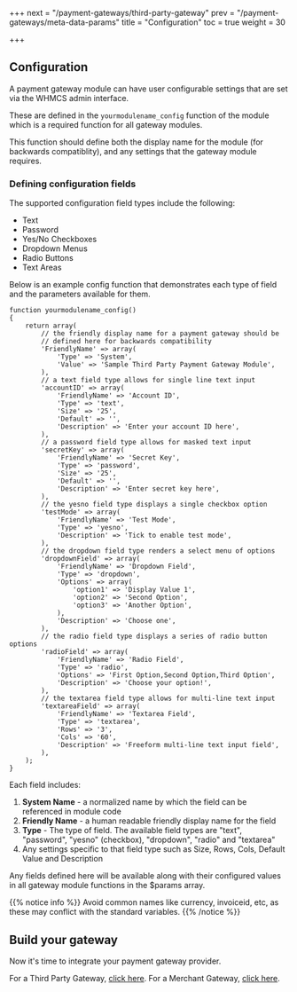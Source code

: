 +++
next = "/payment-gateways/third-party-gateway"
prev = "/payment-gateways/meta-data-params"
title = "Configuration"
toc = true
weight = 30

+++

## Configuration

A payment gateway module can have user configurable settings that are set via the WHMCS admin interface.

These are defined in the `yourmodulename_config` function of the module which is a required function for all gateway modules.

This function should define both the display name for the module (for backwards compatiblity), and any settings that the gateway module requires.

### Defining configuration fields

The supported configuration field types include the following:

* Text
* Password
* Yes/No Checkboxes
* Dropdown Menus
* Radio Buttons
* Text Areas

Below is an example config function that demonstrates each type of field and the parameters available for them.

```
function yourmodulename_config()
{
    return array(
        // the friendly display name for a payment gateway should be
        // defined here for backwards compatibility
        'FriendlyName' => array(
            'Type' => 'System',
            'Value' => 'Sample Third Party Payment Gateway Module',
        ),
        // a text field type allows for single line text input
        'accountID' => array(
            'FriendlyName' => 'Account ID',
            'Type' => 'text',
            'Size' => '25',
            'Default' => '',
            'Description' => 'Enter your account ID here',
        ),
        // a password field type allows for masked text input
        'secretKey' => array(
            'FriendlyName' => 'Secret Key',
            'Type' => 'password',
            'Size' => '25',
            'Default' => '',
            'Description' => 'Enter secret key here',
        ),
        // the yesno field type displays a single checkbox option
        'testMode' => array(
            'FriendlyName' => 'Test Mode',
            'Type' => 'yesno',
            'Description' => 'Tick to enable test mode',
        ),
        // the dropdown field type renders a select menu of options
        'dropdownField' => array(
            'FriendlyName' => 'Dropdown Field',
            'Type' => 'dropdown',
            'Options' => array(
                'option1' => 'Display Value 1',
                'option2' => 'Second Option',
                'option3' => 'Another Option',
            ),
            'Description' => 'Choose one',
        ),
        // the radio field type displays a series of radio button options
        'radioField' => array(
            'FriendlyName' => 'Radio Field',
            'Type' => 'radio',
            'Options' => 'First Option,Second Option,Third Option',
            'Description' => 'Choose your option!',
        ),
        // the textarea field type allows for multi-line text input
        'textareaField' => array(
            'FriendlyName' => 'Textarea Field',
            'Type' => 'textarea',
            'Rows' => '3',
            'Cols' => '60',
            'Description' => 'Freeform multi-line text input field',
        ),
    );
}
```

Each field includes:

1. **System Name** - a normalized name by which the field can be referenced in module code
2. **Friendly Name** - a human readable friendly display name for the field
3. **Type** - The type of field. The available field types are "text", "password", "yesno" (checkbox), "dropdown", "radio" and "textarea"
4. Any settings specific to that field type such as Size, Rows, Cols, Default Value and Description

Any fields defined here will be available along with their configured values in all gateway module functions in the $params array.

{{% notice info %}}
Avoid common names like currency, invoiceid, etc, as these may conflict with the standard variables.
{{% /notice %}}

## Build your gateway

Now it's time to integrate your payment gateway provider.

For a Third Party Gateway, [click here][third-party]. For a Merchant Gateway, [click here][merchant-gateway].

[third-party]: /payment-gateways/third-party-gateway "Third Party Gateway"
[merchant-gateway]: /payment-gateways/merchant-gateway "Merchant Gateway"
